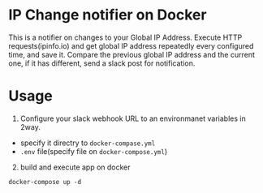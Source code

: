 # IP Change notifier on Docker
This is a notifier on changes to your Global IP Address.
Execute HTTP requests(ipinfo.io) and get global IP address repeatedly every configured time, and save it.
Compare the previous global IP address and the current one, if it has different, send a slack post for notification.

# Usage
1. Configure your slack webhook URL to an environmanet variables in 2way.
  - specify it directry to `docker-compase.yml`
  - `.env` file(specify file on `docker-compose.yml`)
2. build and execute app on docker
```
docker-compose up -d
```

